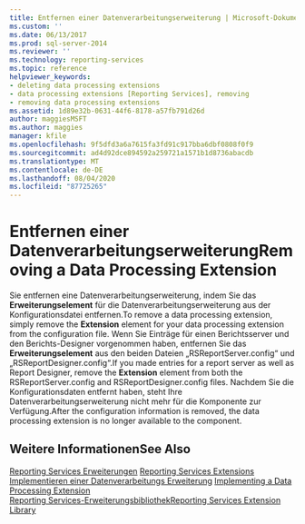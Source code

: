 ```yaml
---
title: Entfernen einer Datenverarbeitungserweiterung | Microsoft-Dokumentation
ms.custom: ''
ms.date: 06/13/2017
ms.prod: sql-server-2014
ms.reviewer: ''
ms.technology: reporting-services
ms.topic: reference
helpviewer_keywords:
- deleting data processing extensions
- data processing extensions [Reporting Services], removing
- removing data processing extensions
ms.assetid: 1d89e32b-0631-44f6-8178-a57fb791d26d
author: maggiesMSFT
ms.author: maggies
manager: kfile
ms.openlocfilehash: 9f5dfd3a6a7615fa3fd91c917bba6dbf0808f0f9
ms.sourcegitcommit: ad4d92dce894592a259721a1571b1d8736abacdb
ms.translationtype: MT
ms.contentlocale: de-DE
ms.lasthandoff: 08/04/2020
ms.locfileid: "87725265"
---
```

# <a name="removing-a-data-processing-extension"></a><span data-ttu-id="463f6-102">Entfernen einer Datenverarbeitungserweiterung</span><span class="sxs-lookup"><span data-stu-id="463f6-102">Removing a Data Processing Extension</span></span>
  <span data-ttu-id="463f6-103">Sie entfernen eine Datenverarbeitungserweiterung, indem Sie das **Erweiterungselement** für die Datenverarbeitungserweiterung aus der Konfigurationsdatei entfernen.</span><span class="sxs-lookup"><span data-stu-id="463f6-103">To remove a data processing extension, simply remove the **Extension** element for your data processing extension from the configuration file.</span></span> <span data-ttu-id="463f6-104">Wenn Sie Einträge für einen Berichtsserver und den Berichts-Designer vorgenommen haben, entfernen Sie das **Erweiterungselement** aus den beiden Dateien „RSReportServer.config“ und „RSReportDesigner.config“.</span><span class="sxs-lookup"><span data-stu-id="463f6-104">If you made entries for a report server as well as Report Designer, remove the **Extension** element from both the RSReportServer.config and RSReportDesigner.config files.</span></span> <span data-ttu-id="463f6-105">Nachdem Sie die Konfigurationsdaten entfernt haben, steht Ihre Datenverarbeitungserweiterung nicht mehr für die Komponente zur Verfügung.</span><span class="sxs-lookup"><span data-stu-id="463f6-105">After the configuration information is removed, the data processing extension is no longer available to the component.</span></span>  
  
## <a name="see-also"></a><span data-ttu-id="463f6-106">Weitere Informationen</span><span class="sxs-lookup"><span data-stu-id="463f6-106">See Also</span></span>  
 <span data-ttu-id="463f6-107">[Reporting Services Erweiterungen](../reporting-services-extensions.md) </span><span class="sxs-lookup"><span data-stu-id="463f6-107">[Reporting Services Extensions](../reporting-services-extensions.md) </span></span>  
 <span data-ttu-id="463f6-108">[Implementieren einer Datenverarbeitungs Erweiterung](implementing-a-data-processing-extension.md) </span><span class="sxs-lookup"><span data-stu-id="463f6-108">[Implementing a Data Processing Extension](implementing-a-data-processing-extension.md) </span></span>  
 [<span data-ttu-id="463f6-109">Reporting Services-Erweiterungsbibliothek</span><span class="sxs-lookup"><span data-stu-id="463f6-109">Reporting Services Extension Library</span></span>](../reporting-services-extension-library.md)  
  
  
